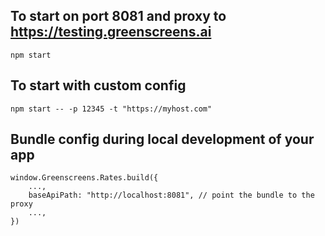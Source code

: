 ## To start on port 8081 and proxy to https://testing.greenscreens.ai
```
npm start
```

## To start with custom config
```
npm start -- -p 12345 -t "https://myhost.com"
```

## Bundle config during local development of your app
```
window.Greenscreens.Rates.build({
    ...,
    baseApiPath: "http://localhost:8081", // point the bundle to the proxy
    ...,
})
```
